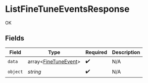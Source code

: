 # ListFineTuneEventsResponse

OK


## Fields

| Field                                                        | Type                                                         | Required                                                     | Description                                                  |
| ------------------------------------------------------------ | ------------------------------------------------------------ | ------------------------------------------------------------ | ------------------------------------------------------------ |
| `data`                                                       | array<[FineTuneEvent](../../models/shared/FineTuneEvent.md)> | :heavy_check_mark:                                           | N/A                                                          |
| `object`                                                     | *string*                                                     | :heavy_check_mark:                                           | N/A                                                          |